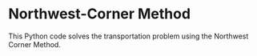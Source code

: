# Northwest-Corner Method
 This Python code solves the transportation problem using the Northwest Corner Method.
